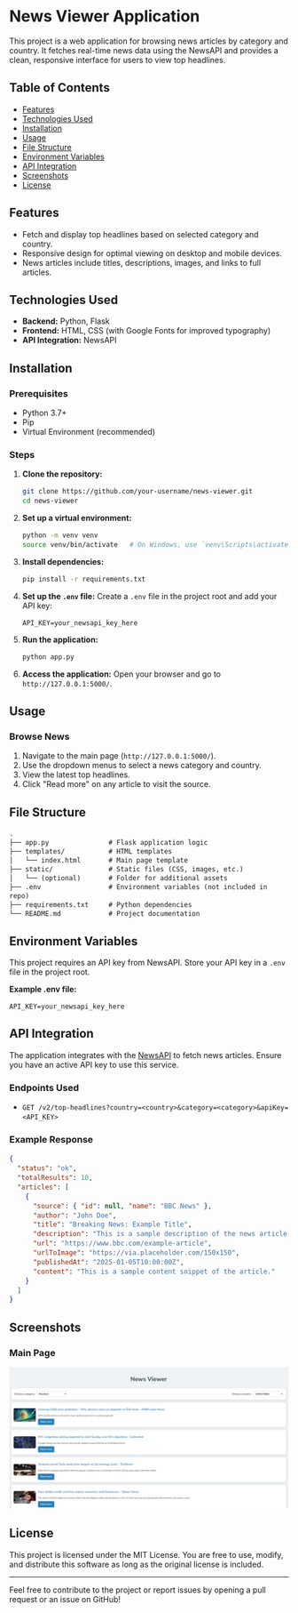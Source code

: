 # News Viewer Application

This project is a web application for browsing news articles by category and country. It fetches real-time news data using the NewsAPI and provides a clean, responsive interface for users to view top headlines.

## Table of Contents
- [Features](#features)
- [Technologies Used](#technologies-used)
- [Installation](#installation)
- [Usage](#usage)
- [File Structure](#file-structure)
- [Environment Variables](#environment-variables)
- [API Integration](#api-integration)
- [Screenshots](#screenshots)
- [License](#license)

## Features
- Fetch and display top headlines based on selected category and country.
- Responsive design for optimal viewing on desktop and mobile devices.
- News articles include titles, descriptions, images, and links to full articles.

## Technologies Used
- **Backend:** Python, Flask
- **Frontend:** HTML, CSS (with Google Fonts for improved typography)
- **API Integration:** NewsAPI

## Installation

### Prerequisites
- Python 3.7+
- Pip
- Virtual Environment (recommended)

### Steps
1. **Clone the repository:**
   ```bash
   git clone https://github.com/your-username/news-viewer.git
   cd news-viewer
   ```

2. **Set up a virtual environment:**
   ```bash
   python -m venv venv
   source venv/bin/activate   # On Windows, use `venv\Scripts\activate`
   ```

3. **Install dependencies:**
   ```bash
   pip install -r requirements.txt
   ```

4. **Set up the `.env` file:**
   Create a `.env` file in the project root and add your API key:
   ```env
   API_KEY=your_newsapi_key_here
   ```

5. **Run the application:**
   ```bash
   python app.py
   ```

6. **Access the application:**
   Open your browser and go to `http://127.0.0.1:5000/`.

## Usage

### Browse News
1. Navigate to the main page (`http://127.0.0.1:5000/`).
2. Use the dropdown menus to select a news category and country.
3. View the latest top headlines.
4. Click "Read more" on any article to visit the source.

## File Structure
```
.
├── app.py               # Flask application logic
├── templates/           # HTML templates
│   └── index.html       # Main page template
├── static/              # Static files (CSS, images, etc.)
│   └── (optional)       # Folder for additional assets
├── .env                 # Environment variables (not included in repo)
├── requirements.txt     # Python dependencies
└── README.md            # Project documentation
```

## Environment Variables
This project requires an API key from NewsAPI. Store your API key in a `.env` file in the project root.

**Example .env file:**
```env
API_KEY=your_newsapi_key_here
```

## API Integration
The application integrates with the [NewsAPI](https://newsapi.org/) to fetch news articles. Ensure you have an active API key to use this service.

### Endpoints Used
- `GET /v2/top-headlines?country=<country>&category=<category>&apiKey=<API_KEY>`

### Example Response
```json
{
  "status": "ok",
  "totalResults": 10,
  "articles": [
    {
      "source": { "id": null, "name": "BBC News" },
      "author": "John Doe",
      "title": "Breaking News: Example Title",
      "description": "This is a sample description of the news article.",
      "url": "https://www.bbc.com/example-article",
      "urlToImage": "https://via.placeholder.com/150x150",
      "publishedAt": "2025-01-05T10:00:00Z",
      "content": "This is a sample content snippet of the article."
    }
  ]
}
```

## Screenshots
### Main Page
![Main Page Screenshot](static/screenshots/News-Viewer.png)

## License
This project is licensed under the MIT License. You are free to use, modify, and distribute this software as long as the original license is included.

---
Feel free to contribute to the project or report issues by opening a pull request or an issue on GitHub!

